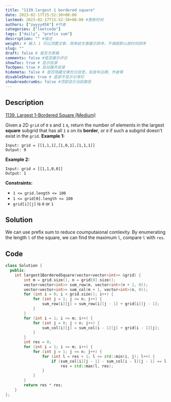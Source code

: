 ```yaml
---
title: "1139.largest 1 bordered square"
date: 2023-02-17T15:52:30+08:00
lastmod: 2023-02-17T15:52:30+08:00 #更新时间
authors: ["zwyyy456"] #作者
categories: ["leetcode"]
tags: ["daily", "prefix sum"]
description: "" #描述
weight: # 输入 1 可以顶置文章，用来给文章展示排序，不填就默认按时间排序
slug: ""
draft: false # 是否为草稿
comments: false #是否展示评论
showToc: true # 显示目录
TocOpen: true # 自动展开目录
hidemeta: false # 是否隐藏文章的元信息，如发布日期、作者等
disableShare: true # 底部不显示分享栏
showbreadcrumbs: false #顶部显示当前路径
---
```

## Description
[1139. Largest 1-Bordered Square (Medium)](https://leetcode.com/problems/largest-1-bordered-square/)

Given a 2D `grid` of `0` s and `1` s, return the number of elements in the largest **square**
subgrid that has all `1` s on its **border**, or `0` if such a subgrid doesn't exist in the `grid`.
**Example 1:**
```
Input: grid = [[1,1,1],[1,0,1],[1,1,1]]
Output: 9
```
**Example 2:**
```
Input: grid = [[1,1,0,0]]
Output: 1
```
**Constraints:**
- `1 <= grid.length <= 100`
- `1 <= grid[0].length <= 100`
- `grid[i][j]` is `0` or `1`

## Solution
We can use prefix sum to reduce coumputaional comlexity. By enumerating the length `l` of the square, we can find the maximum `l`, compare `l` with `res`.

## Code
```cpp
class Solution {
  public:
    int largest1BorderedSquare(vector<vector<int>> &grid) {
        int m = grid.size(), n = grid[0].size();
        vector<vector<int>> sum_row(m, vector<int>(n + 1, 0)); 
        vector<vector<int>> sum_col(m + 1, vector<int>(n, 0)); 
        for (int i = 0; i < grid.size(); i++) {
            for (int j = 1; j <= n; j++) {
                sum_row[i][j] = sum_row[i][j - 1] + grid[i][j - 1];
            }
        }
        for (int i = 1; i <= m; i++) {
            for (int j = 0; j < n; j++) {
                sum_col[i][j] = sum_col[i - 1][j] + grid[i - 1][j];
            }
        }
        int res = 0;
        for (int i = 1; i <= m; i++) {
            for (int j = 1; j <= n; j++) {
                for (int l = res + 1; l <= std::min(i, j); l++) { 
                    if (sum_col[i][j - 1] - sum_col[i - l][j - 1] == l && sum_row[i - 1][j] - sum_row[i - 1][j - l] == l && sum_col[i][j - l] - sum_col[i - l][j - l] == l && sum_row[i - l][j] - sum_row[i - l][j - l] == l)
                        res = std::max(l, res);
                }
            }
        }
        return res * res;
    }
};
```